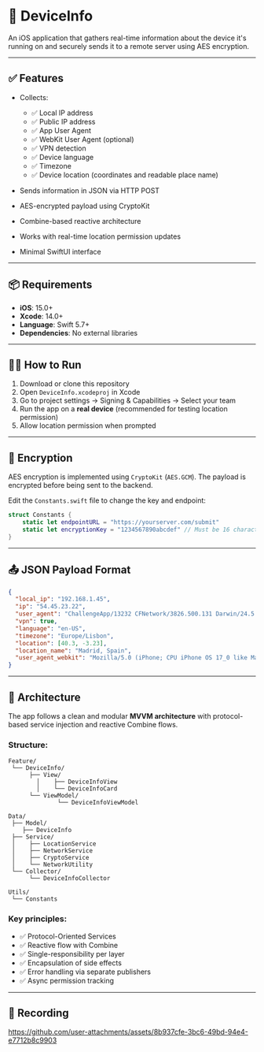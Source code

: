 # 📱 DeviceInfo

An iOS application that gathers real-time information about the device it's running on and securely sends it to a remote server using AES encryption.

---

## ✅ Features

- Collects:
  - ✅ Local IP address
  - ✅ Public IP address
  - ✅ App User Agent
  - ✅ WebKit User Agent (optional)
  - ✅ VPN detection
  - ✅ Device language
  - ✅ Timezone
  - ✅ Device location (coordinates and readable place name)

- Sends information in JSON via HTTP POST
- AES-encrypted payload using CryptoKit
- Combine-based reactive architecture
- Works with real-time location permission updates
- Minimal SwiftUI interface

---

## 📦 Requirements

- **iOS**: 15.0+
- **Xcode**: 14.0+
- **Language**: Swift 5.7+
- **Dependencies**: No external libraries

---

## 🧑‍💻 How to Run

1. Download or clone this repository
2. Open `DeviceInfo.xcodeproj` in Xcode
3. Go to project settings → Signing & Capabilities → Select your team
4. Run the app on a **real device** (recommended for testing location permission)
5. Allow location permission when prompted

---

## 🔐 Encryption

AES encryption is implemented using `CryptoKit` (`AES.GCM`). The payload is encrypted before being sent to the backend.

Edit the `Constants.swift` file to change the key and endpoint:

```swift
struct Constants {
    static let endpointURL = "https://yourserver.com/submit"
    static let encryptionKey = "1234567890abcdef" // Must be 16 characters
}
```

---

## 📤 JSON Payload Format

```json
{
  "local_ip": "192.168.1.45",
  "ip": "54.45.23.22",
  "user_agent": "ChallengeApp/13232 CFNetwork/3826.500.131 Darwin/24.5.0",
  "vpn": true,
  "language": "en-US",
  "timezone": "Europe/Lisbon",
  "location": [40.3, -3.23],
  "location_name": "Madrid, Spain",
  "user_agent_webkit": "Mozilla/5.0 (iPhone; CPU iPhone OS 17_0 like Mac OS X)..."
}
```

---

## 🧱 Architecture

The app follows a clean and modular **MVVM architecture** with protocol-based service injection and reactive Combine flows.

### Structure:

```
Feature/
 └── DeviceInfo/
      ├── View/
        │    ├── DeviceInfoView
        │    └── DeviceInfoCard
      └── ViewModel/
              └── DeviceInfoViewModel

Data/
 ├── Model/
    ├── DeviceInfo
 ├── Service/
 │    ├── LocationService
 │    ├── NetworkService
 │    ├── CryptoService
 │    └── NetworkUtility
 └── Collector/
      └── DeviceInfoCollector

Utils/
 └── Constants
```

### Key principles:

- ✅ Protocol-Oriented Services
- ✅ Reactive flow with Combine
- ✅ Single-responsibility per layer
- ✅ Encapsulation of side effects
- ✅ Error handling via separate publishers
- ✅ Async permission tracking

---

## 📸 Recording
https://github.com/user-attachments/assets/8b937cfe-3bc6-49bd-94e4-e7712b8c9903


